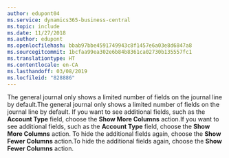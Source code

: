 ```yaml
---
author: edupont04
ms.service: dynamics365-business-central
ms.topic: include
ms.date: 11/27/2018
ms.author: edupont
ms.openlocfilehash: bbab97bbe4591749943c8f1457e6a03e8d6847a8
ms.sourcegitcommit: 1bcfaa99ea302e6b84b8361ca02730b135557fc1
ms.translationtype: HT
ms.contentlocale: en-CA
ms.lasthandoff: 03/08/2019
ms.locfileid: "828886"
---
```

<span data-ttu-id="56eda-101">The general journal only shows a limited number of fields on the journal line by default.</span><span class="sxs-lookup"><span data-stu-id="56eda-101">The general journal only shows a limited number of fields on the journal line by default.</span></span> <span data-ttu-id="56eda-102">If you want to see additional fields, such as the **Account Type** field, choose the **Show More Columns** action.</span><span class="sxs-lookup"><span data-stu-id="56eda-102">If you want to see additional fields, such as the **Account Type** field, choose the **Show More Columns** action.</span></span> <span data-ttu-id="56eda-103">To hide the additional fields again, choose the **Show Fewer Columns** action.</span><span class="sxs-lookup"><span data-stu-id="56eda-103">To hide the additional fields again, choose the **Show Fewer Columns** action.</span></span>  
